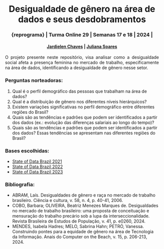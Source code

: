 <h1 align="center">
  Desigualdade de gênero na área de dados e seus desdobramentos
</h1>

<h3 align="center">{reprograma} | Turma Online 29 | Semanas 17 e 18 | 2024 |</h3>

<h4 align="center">
  
  [Jardielen Chaves](https://www.linkedin.com/in/jardielen-chaves/) | [Juliana Soares](https://www.linkedin.com/in/julianasilvasoares/)
  
</h4>

<p align="justify">
  O projeto presente neste repositório, visa analisar como a desigualdade social afeta a presença feminina no mercado de trabalho, especificamente na área de dados, identificando a desigualdade de gênero nesse setor.
</p>

<h3>Perguntas norteadoras:</h3>

<p align="justify">
  
 1. Qual é o perfil demográfico das pessoas que trabalham na área de dados?
 2. Qual é a distribuição de gênero nos diferentes níveis hierárquicos?
 3. Existem variações significativas no perfil demográfico entre diferentes regiões do Brasil?
 4. Quais são as tendências e padrões que podem ser identificados a partir dos dados (ex.: evolução das diferenças salariais ao longo do tempo)?
 5. Quais são as tendências e padrões que podem ser identificados a partir dos dados? Essas tendências se apresentam nas diferentes regiões do Brasil?
</p>

<h3>Bases escolhidas:</h3>

- [State of Data Brazil 2021](https://www.kaggle.com/datasets/datahackers/state-of-data-2021)
- [State of Data Brazil 2022](https://www.kaggle.com/datasets/datahackers/state-of-data-2022)
- [State of Data Brazil 2023](https://www.kaggle.com/datasets/datahackers/state-of-data-brazil-2023)

<h3>Bibliografia:</h3>

<p align="justify">
  
  - ABRAM, Laís. Desigualdades de gênero e raça no mercado de trabalho brasileiro. Ciência e cultura, v. 58, n. 4, p. 40-41, 2006.
  - COBO, Barbara; OLIVEIRA, Beatriz Menezes Marques de. Desigualdades no mercado de trabalho brasileiro: uma proposta de conceituação e mensuração do trabalho precário sob a lupa da interseccionalidade. Revista Brasileira de Estudos de População, v. 41, p. e0260, 2024.
  - MENDES, Isabela Hadres; MELO, Sabrina Hahn; PETRÓ, Vanessa. Construindo pontes para a equidade de gênero na área de Tecnologia da Informação. Anais do Computer on the Beach, v. 15, p. 206-213, 2024.
</p>
